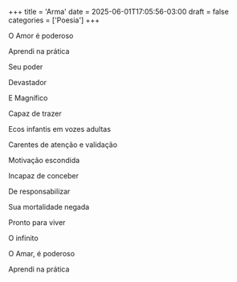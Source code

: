 +++
title = 'Arma'
date = 2025-06-01T17:05:56-03:00
draft = false
categories = ['Poesia']
+++

O Amor é poderoso

Aprendi na prática

Seu poder

Devastador

E Magnífico

Capaz de trazer

Ecos infantis em vozes adultas

Carentes de atenção e validação

Motivação escondida

Incapaz de conceber

De responsabilizar

Sua mortalidade negada

Pronto para viver

O infinito

O Amar, é poderoso

Aprendi na prática